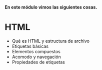 **En este módulo vimos las siguientes cosas.**

# HTML
* Qué es HTML y estructura de archivo
* Etiquetas básicas
* Elementos compuestos
* Acomodo y navegación
* Propiedades de etiquetas
